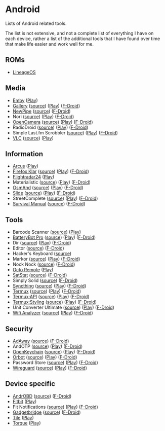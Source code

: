 # Android

Lists of Android related tools.

The list is not extensive, and not a complete list of everything I have on each
device, rather a list of the additional tools that I have found over time that
make life easier and work well for me.

## ROMs

- [LineageOS](https://lineageos.org/)

## Media

- [Emby](https://emby.media/emby-for-android-mobile.html)
  ([Play](https://play.google.com/store/apps/details?id=com.mb.android))
- [Gallery](https://simplemobiletools.github.io/)
  ([source](https://github.com/SimpleMobileTools/Simple-Gallery<Paste>))
  ([Play](https://play.google.com/store/apps/details?id=com.simplemobiletools.gallery.pro))
  ([F-Droid](https://f-droid.org/packages/com.simplemobiletools.gallery/))
- [NewPipe](https://newpipe.schabi.org/)
  ([source](https://github.com/TeamNewPipe/NewPipe))
  ([F-Droid](https://f-droid.org/packages/org.schabi.newpipe/))
- Nori
  ([source](https://github.com/tjg1/nori))
  ([Play](https://play.google.com/store/apps/details?id=io.github.tjg1.nori))
  ([F-Droid](https://f-droid.org/packages/io.github.tjg1.nori/))
- [OpenCamera](https://opencamera.sourceforge.io/)
  ([source](https://sourceforge.net/p/opencamera/code/ci/master/tree/))
  ([Play](https://play.google.com/store/apps/details?id=net.sourceforge.opencamera))
  ([F-Droid](https://f-droid.org/en/packages/net.sourceforge.opencamera/))
- RadioDroid
  ([source](https://github.com/segler-alex/RadioDroid))
  ([Play](https://play.google.com/store/apps/details?id=net.programmierecke.radiodroid2))
  ([F-Droid](https://f-droid.org/en/packages/net.programmierecke.radiodroid2/))
- Simple Last.fm Scrobbler
  ([source](https://github.com/tgwizard/sls))
  ([Play](https://play.google.com/store/apps/details?id=com.adam.aslfms))
  ([F-Droid](https://f-droid.org/packages/com.adam.aslfms/))
- [VLC](https://www.videolan.org/)
  ([source](https://code.videolan.org/videolan/vlc-android))
  ([Play](https://play.google.com/store/apps/details?id=org.videolan.vlc))

## Information

- [Arcus](http://arcusweather.com/)
  ([Play](https://play.google.com/store/apps/details?id=com.arcusweather.darksky))
- [Firefox Klar](https://www.mozilla.org/en-GB/firefox/mobile/)
  ([source](https://github.com/mozilla-mobile/focus-android))
  ([Play](https://play.google.com/store/apps/details?id=org.mozilla.focus))
  ([F-Droid](https://f-droid.org/en/packages/org.mozilla.klar/))
- [Flightradar24](https://www.flightradar24.com)
  ([Play](https://play.google.com/store/apps/details?id=com.flightradar24free))
- Materialistic
  ([source](https://github.com/hidroh/materialistic))
  ([Play](https://play.google.com/store/apps/details?id=io.github.hidroh.materialistic))
  ([F-Droid](https://f-droid.org/en/packages/io.github.hidroh.materialistic/))
- [OsmAnd](https://osmand.net/)
  ([source](https://github.com/osmandapp/Osmand))
  ([Play](https://play.google.com/store/apps/details?id=net.osmand))
  ([F-Droid](https://f-droid.org/en/packages/net.osmand.plus/))
- [Slide](https://www.reddit.com/r/slideforreddit)
  ([source](https://github.com/ccrama/Slide))
  ([Play](https://play.google.com/store/apps/details?id=me.ccrama.redditslide))
  ([F-Droid](https://f-droid.org/packages/me.ccrama.redditslide/))
- StreetComplete
  ([source](https://github.com/westnordost/StreetComplete))
  ([Play](https://play.google.com/store/apps/details?id=de.westnordost.streetcomplete))
  ([F-Droid](https://f-droid.org/packages/de.westnordost.streetcomplete/))
- [Survival Manual](https://survivalmanual.github.io/)
  ([source](https://github.com/ligi/SurvivalManual))
  ([F-Droid](https://f-droid.org/packages/org.ligi.survivalmanual/))

## Tools

- Barcode Scanner
  ([source](https://github.com/zxing/zxing))
  ([Play](https://play.google.com/store/apps/details?id=com.google.zxing.client.android))
- [BatteryBot Pro](https://www.batterybot.info/)
  ([source](https://github.com/darshan-/Battery-Indicator-Pro))
  ([Play](https://play.google.com/store/apps/details?id=com.darshancomputing.BatteryIndicatorPro))
  ([F-Droid](https://f-droid.org/en/packages/com.darshancomputing.BatteryIndicatorPro/))
- Dir
  ([source](https://github.com/veniosg/Dir))
  ([Play](https://play.google.com/store/apps/details?id=com.veniosg.dir))
  ([F-Droid](https://f-droid.org/packages/com.veniosg.dir/))
- Editor
  ([source](https://github.com/billthefarmer/editor))
  ([F-Droid](https://f-droid.org/packages/org.billthefarmer.editor/))
- Hacker's Keyboard
  ([source](https://github.com/klausw/hackerskeyboard))
- Markor
  ([source](https://github.com/gsantner/markor))
  ([Play](https://play.google.com/store/apps/details?id=net.gsantner.markor))
  ([F-Droid](https://f-droid.org/packages/net.gsantner.markor/))
- Nock Nock
  ([source](https://github.com/afollestad/nock-nock))
  ([F-Droid](https://f-droid.org/packages/com.afollestad.nocknock/))
- [Octo Remote](https://sites.google.com/view/octoremote/home)
  ([Play](https://play.google.com/store/apps/details?id=com.kabacon.octoremote))
- [SatStat](http://mvglasow.github.io/satstat/index.html)
  ([source](https://github.com/mvglasow/satstat))
  ([F-Droid](https://f-droid.org/packages/com.vonglasow.michael.satstat/))
- Simply Solid
  ([source](https://github.com/enricocid/Simply-Solid))
  ([F-Droid](https://f-droid.org/packages/com.enrico.earthquake/))
- [Syncthing](https://syncthing.net)
  ([source](https://github.com/syncthing/syncthing-android))
  ([Play](https://play.google.com/store/apps/details?id=com.nutomic.syncthingandroid))
  ([F-Droid](https://f-droid.org/en/packages/com.nutomic.syncthingandroid/))
- [Termux](https://termux.com/)
  ([source](https://github.com/termux/termux-app))
  ([Play](https://play.google.com/store/apps/details?id=com.termux))
  ([F-Droid](https://f-droid.org/packages/com.termux/))
- [Termux:API](https://termux.com/)
  ([source](https://github.com/termux/termux-api))
  ([Play](https://play.google.com/store/apps/details?id=com.termux.api))
  ([F-Droid](https://f-droid.org/en/packages/com.termux.api/))
- [Termux:Styling](https://termux.com/)
  ([source](https://github.com/termux/termux-styling))
  ([Play](https://play.google.com/store/apps/details?id=com.termux.styling))
  ([F-Droid](https://f-droid.org/en/packages/com.termux.styling/))
- Unit Converter Ultimate
  ([source](https://github.com/physphil/UnitConverterUltimate))
  ([Play](https://play.google.com/store/apps/details?id=com.physphil.android.unitconverterultimate))
  ([F-Droid](https://f-droid.org/packages/com.physphil.android.unitconverterultimate/))
- [Wifi Analyzer](https://vremsoftwaredevelopment.github.io/WiFiAnalyzer/)
  ([source](https://github.com/VREMSoftwareDevelopment/WifiAnalyzer))
  ([Play](https://play.google.com/store/apps/details?id=com.vrem.wifianalyzer))
  ([F-Droid](https://f-droid.org/packages/com.vrem.wifianalyzer/))

## Security

- [AdAway](https://adaway.org/)
  ([source](https://github.com/AdAway/AdAway))
  ([F-Droid](https://f-droid.org/packages/org.adaway/))
- AndOTP
  ([source](https://github.com/andOTP/andOTP))
  ([Play](https://play.google.com/store/apps/details?id=org.shadowice.flocke.andotp))
  ([F-Droid](https://f-droid.org/packages/org.shadowice.flocke.andotp/))
- [OpenKeychain](https://www.openkeychain.org/)
  ([source](https://github.com/open-keychain/open-keychain))
  ([Play](https://play.google.com/store/apps/details?id=org.sufficientlysecure.keychain))
  ([F-Droid](https://f-droid.org/packages/org.sufficientlysecure.keychain/))
- [Orbot](https://guardianproject.info/apps/orbot/)
  ([source](https://gitweb.torproject.org/orbot.git))
  ([Play](https://play.google.com/store/apps/details?id=org.torproject.android))
  ([F-Droid](https://guardianproject.info/fdroid/))
- Password Store
  ([source](https://github.com/zeapo/Android-Password-Store))
  ([Play](https://play.google.com/store/apps/details?id=com.zeapo.pwdstore))
  ([F-Droid](https://f-droid.org/packages/com.zeapo.pwdstore/))
- [Wireguard](https://www.wireguard.com/)
  ([source](https://git.zx2c4.com/wireguard-android))
  ([Play](https://play.google.com/store/apps/details?id=com.wireguard.android))
  ([F-Droid](https://f-droid.org/en/packages/com.wireguard.android/))

## Device specific

- [AndrOBD](https://github.com/fr3ts0n/AndrOBD/wiki)
  ([source](https://github.com/fr3ts0n/AndrOBD))
  ([F-Droid](https://f-droid.org/packages/com.fr3ts0n.ecu.gui.androbd/))
- [Fitbit](https://fitbit.com)
  ([Play](https://play.google.com/store/apps/details?id=com.fitbit.FitbitMobile))
- Fit Notifications
  ([source](https://github.com/abhijitvalluri/fitnotifications))
  ([Play](https://play.google.com/store/apps/details?id=com.abhijitvalluri.android.fitnotifications))
  ([F-Droid](https://f-droid.org/packages/com.abhijitvalluri.android.fitnotifications/))
- [Gadgetbridge](https://gadgetbridge.org/)
  ([source](https://github.com/Freeyourgadget/Gadgetbridge))
  ([F-Droid](https://f-droid.org/en/packages/nodomain.freeyourgadget.gadgetbridge/))
- [Tile](https://www.thetileapp.com)
  ([Play](https://play.google.com/store/apps/details?id=com.thetileapp.tile))
- [Torque](https://torque-bhp.com/)
  ([Play](https://play.google.com/store/apps/details?id=org.prowl.torque))
